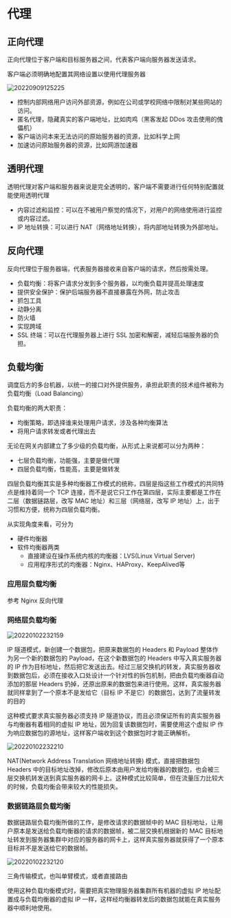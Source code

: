 # 代理

## 正向代理

正向代理位于客户端和目标服务器之间，代表客户端向服务器发送请求。

客户端必须明确地配置其网络设置以使用代理服务器

![20220909125225](http://image.zuoright.com/20220909125225.png)

- 控制内部网络用户访问外部资源，例如在公司或学校网络中限制对某些网站的访问。
- 匿名代理，隐藏真实的客户端地址，比如肉鸡（黑客发起 DDos 攻击使用的傀儡机）
- 客户端访问本来无法访问的原始服务器的资源，比如科学上网
- 加速访问原始服务器的资源，比如网游加速器

## 透明代理

透明代理对客户端和服务器来说是完全透明的，客户端不需要进行任何特别配置就能使用透明代理

- 内容过滤和监控：可以在不被用户察觉的情况下，对用户的网络使用进行监控或内容过滤。
- IP 地址转换：可以进行 NAT（网络地址转换），将内部地址转换为外部地址。

## 反向代理

反向代理位于服务器端，代表服务器接收来自客户端的请求，然后按需处理。

- 负载均衡：将客户请求分发到多个服务器，以均衡负载并提高处理速度
- 提供安全保护：保护后端服务器不直接暴露在外网，防止攻击
- 抓包工具
- 动静分离
- 防火墙
- 实现跨域
- SSL 终端：可以在代理服务器上进行 SSL 加密和解密，减轻后端服务器的负担。

## 负载均衡

调度后方的多台机器，以统一的接口对外提供服务，承担此职责的技术组件被称为负载均衡（Load Balancing）

负载均衡的两大职责：

- 均衡策略，即选择谁来处理用户请求，涉及各种均衡算法
- 将用户请求转发或者代理出去

无论在网关内部建立了多少级的负载均衡，从形式上来说都可以分为两种：

- 七层负载均衡，功能强，主要是做代理
- 四层负载均衡，性能高，主要是做转发

四层负载均衡其实是多种均衡器工作模式的统称，四层是指这些工作模式的共同特点是维持着同一个 TCP 连接，而不是说它只工作在第四层，实际主要都是工作在二层（数据链路层，改写 MAC 地址）和三层（网络层，改写 IP 地址）上，出于习惯和方便，统称为四层负载均衡。

从实现角度来看，可分为

- 硬件均衡器
- 软件均衡器两类
    - 直接建设在操作系统内核的均衡器：LVS(Linux Virtual Server)
    - 应用程序形式的均衡器：Nginx、HAProxy、KeepAlived等

### 应用层负载均衡

参考 Nginx 反向代理

### 网络层负载均衡

![20220102232159](http://image.zuoright.com/20220102232159.png)

IP 隧道模式，新创建一个数据包，把原来数据包的 Headers 和 Payload 整体作为另一个新的数据包的 Payload，在这个新数据包的 Headers 中写入真实服务器的 IP 作为目标地址，然后把它发送出去。经过三层交换机的转发，真实服务器收到数据包后，必须在接收入口处设计一个针对性的拆包机制，把由负载均衡器自动添加的那层 Headers 扔掉，还原出原来的数据包来进行使用。这样，真实服务器就同样拿到了一个原本不是发给它（目标 IP 不是它）的数据包，达到了流量转发的目的

这种模式要求真实服务器必须支持 IP 隧道协议，而且必须保证所有的真实服务器与均衡器有着相同的虚拟 IP 地址，因为回复该数据包时，需要使用这个虚拟 IP 作为响应数据包的源地址，这样客户端收到这个数据包时才能正确解析。

![20220102232210](http://image.zuoright.com/20220102232210.png)

NAT(Network Address Translation 网络地址转换) 模式，直接把数据包 Headers 中的目标地址改掉，修改后原本由用户发给均衡器的数据包，也会被三层交换机转发送到真实服务器的网卡上。这种模式比较简单，但在流量压力比较大的时候，负载均衡会带来较大的性能损失。

### 数据链路层负载均衡

数据链路层负载均衡所做的工作，是修改请求的数据帧中的 MAC 目标地址，让用户原本是发送给负载均衡器的请求的数据帧，被二层交换机根据新的 MAC 目标地址转发到服务器集群中对应的服务器的网卡上，这样真实服务器就获得了一个原本目标并不是发送给它的数据帧。

![20220102232120](http://image.zuoright.com/20220102232120.png)

三角传输模式，也叫单臂模式，或者直接路由

使用这种负载均衡模式时，需要把真实物理服务器集群所有机器的虚拟 IP 地址配置成与负载均衡器的虚拟 IP 一样，这样经均衡器转发后的数据包就能在真实服务器中顺利地使用。
